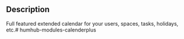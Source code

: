 ## Description
Full featured extended calendar for your users, spaces, tasks, holidays, etc.# humhub-modules-calenderplus
